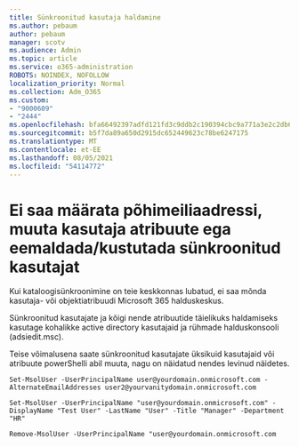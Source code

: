 ```yaml
---
title: Sünkroonitud kasutaja haldamine
ms.author: pebaum
author: pebaum
manager: scotv
ms.audience: Admin
ms.topic: article
ms.service: o365-administration
ROBOTS: NOINDEX, NOFOLLOW
localization_priority: Normal
ms.collection: Adm_O365
ms.custom:
- "9000609"
- "2444"
ms.openlocfilehash: bfa66492397adfd121fd3c9ddb2c190394cbc9a771a3e2c2db656ad438e404f8
ms.sourcegitcommit: b5f7da89a650d2915dc652449623c78be6247175
ms.translationtype: MT
ms.contentlocale: et-EE
ms.lasthandoff: 08/05/2021
ms.locfileid: "54114772"
---
```

# <a name="unable-to-set-primary-email-address-change-user-attributes-or-removedelete-a-synchronized-user"></a>Ei saa määrata põhimeiliaadressi, muuta kasutaja atribuute ega eemaldada/kustutada sünkroonitud kasutajat

Kui kataloogisünkroonimine on teie keskkonnas lubatud, ei saa mõnda kasutaja- või objektiatribuudi Microsoft 365 halduskeskus.

Sünkroonitud kasutajate ja kõigi nende atribuutide täielikuks haldamiseks kasutage kohalikke active directory kasutajaid ja rühmade halduskonsooli (adsiedit.msc).  

Teise võimalusena saate sünkroonitud kasutajate üksikuid kasutajaid või atribuute powerShelli abil muuta, nagu on näidatud nendes levinud näidetes.

`Set-MsolUser -UserPrincipalName user@yourdomain.onmicrosoft.com -AlternateEmailAddresses user2@yourvanitydomain.onmicrosoft.com`

`Set-MsolUser -UserPrincipalName "user@yourdomain.onmicrosoft.com" -DisplayName "Test User" -LastName "User" -Title "Manager" -Department "HR"`

`Remove-MsolUser -UserPrincipalName "user@yourdomain.onmicrosoft.com`
